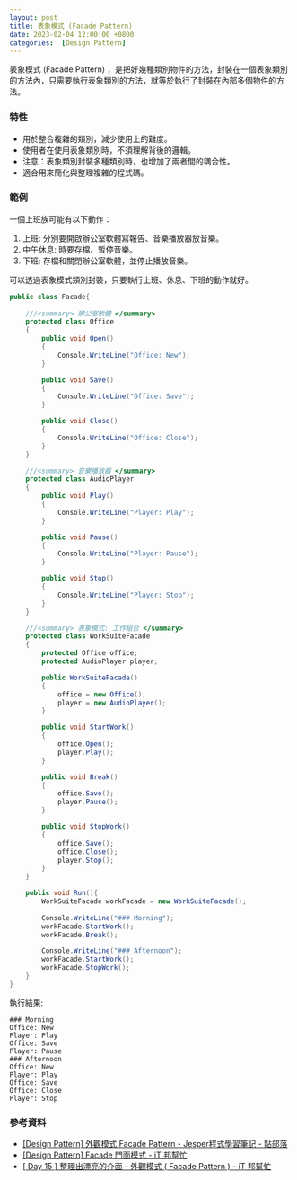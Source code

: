 ```yaml
---
layout: post
title: 表象模式 (Facade Pattern)
date: 2023-02-04 12:00:00 +0800
categories:  [Design Pattern]
---
```


表象模式 (Facade Pattern) ，是把好幾種類別物件的方法，封裝在一個表象類別的方法內，只需要執行表象類別的方法，就等於執行了封裝在內部多個物件的方法。

### 特性

- 用於整合複雜的類別，減少使用上的難度。
- 使用者在使用表象類別時，不須理解背後的邏輯。
- 注意：表象類別封裝多種類別時，也增加了兩者間的耦合性。
- 適合用來簡化與整理複雜的程式碼。

### 範例

一個上班族可能有以下動作：

1. 上班: 分別要開啟辦公室軟體寫報告、音樂播放器放音樂。
2. 中午休息: 時要存檔、暫停音樂。
3. 下班: 存檔和關閉辦公室軟體，並停止播放音樂。

可以透過表象模式類別封裝，只要執行上班、休息、下班的動作就好。

```cs
public class Facade{
    
    ///<summary> 辦公室軟體 </summary>
    protected class Office
    {
        public void Open()
        {
            Console.WriteLine("Office: New");
        }

        public void Save()
        {
            Console.WriteLine("Office: Save");
        }

        public void Close()
        {
            Console.WriteLine("Office: Close");
        }
    }

    ///<summary> 音樂播放器 </summary>
    protected class AudioPlayer
    {
        public void Play()
        {
            Console.WriteLine("Player: Play");
        }

        public void Pause()
        {
            Console.WriteLine("Player: Pause");
        }

        public void Stop()
        {
            Console.WriteLine("Player: Stop");
        }
    } 

    ///<summary> 表象模式: 工作組合 </summary>
    protected class WorkSuiteFacade
    {
        protected Office office;
        protected AudioPlayer player;

        public WorkSuiteFacade()
        {
            office = new Office();
            player = new AudioPlayer();
        }

        public void StartWork()
        {
            office.Open();
            player.Play();
        }

        public void Break()
        {
            office.Save();
            player.Pause();
        }

        public void StopWork()
        {
            office.Save();
            office.Close();
            player.Stop();
        }
    }

    public void Run(){
        WorkSuiteFacade workFacade = new WorkSuiteFacade();
        
        Console.WriteLine("### Morning");
        workFacade.StartWork();
        workFacade.Break();

        Console.WriteLine("### Afternoon");
        workFacade.StartWork();
        workFacade.StopWork();
    }
}
```

執行結果:

```
### Morning
Office: New
Player: Play
Office: Save
Player: Pause
### Afternoon
Office: New
Player: Play
Office: Save
Office: Close
Player: Stop
```

### 參考資料

- [[Design Pattern] 外觀模式 Facade Pattern - Jesper程式學習筆記 - 點部落](https://dotblogs.com.tw/jesperlai/2018/04/15/153646)
- [[Design Pattern] Facade 門面模式 - iT 邦幫忙](https://ithelp.ithome.com.tw/articles/10227186)
- [[ Day 15 ] 整理出漂亮的介面 - 外觀模式 ( Facade Pattern ) - iT 邦幫忙](https://ithelp.ithome.com.tw/articles/10206318)